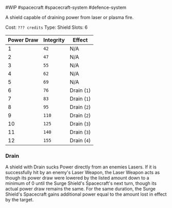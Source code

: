 #WIP #spacecraft #spacecraft-system #defence-system

A shield capable of draining power from laser or plasma fire.

Cost: `??? credits`
Type: Shield
Slots: 6

| Power Draw | Integrity | Effect |
| -----------|-----------|--------|
| 1 | `42` | N/A |
| 2 | `47` | N/A |
| 3 | `55` | N/A |
| 4 | `62` | N/A |
| 5 | `69` | N/A |
| 6 | `76` | Drain (`1`) |
| 7 | `83` | Drain (`1`) |
| 8 | `95` | Drain (`2`) |
| 9 | `110` | Drain (`2`) |
| 10 | `125` | Drain (`3`) |
| 11 | `140` | Drain (`3`) |
| 12 | `155` | Drain (`4`) |

### Drain

A shield with Drain sucks Power directly from an enemies Lasers. If it is successfully hit by an enemy's Laser Weapon, the Laser Weapon acts as though its power draw were lowered by the listed amount down to a minimum of 0 until the Surge Shield's Spacecraft's next turn, though its actual power draw remains the same. For the same duration, the Surge Shield's Spacecraft gains additional power equal to the amount lost in effect by the target.
